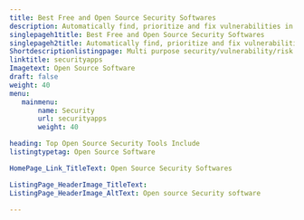 ```yaml
---
title: Best Free and Open Source Security Softwares
description: Automatically find, prioritize and fix vulnerabilities in your applications. Application security at scale requires developers to be the first step in the security process.
singlepageh1title: Best Free and Open Source Security Softwares
singlepageh2title: Automatically find, prioritize and fix vulnerabilities in your applications. Application security at scale requires developers to be the first step in the security process.
Shortdescriptionlistingpage: Multi purpose security/vulnerability/risk scanning tools supporting Ruby and other languages with many safe defaults. Continuously and automatically find & fixe vulnerabilities in your applications. Get started with Containerize Team today!
linktitle: securityapps
Imagetext: Open Source Software
draft: false
weight: 40
menu:
   mainmenu: 
       name: Security
       url: securityapps
       weight: 40

heading: Top Open Source Security Tools Include
listingtypetag: Open Source Software

HomePage_Link_TitleText: Open Source Security Softwares

ListingPage_HeaderImage_TitleText: 
ListingPage_HeaderImage_AltText: Open source Security software

---
```


